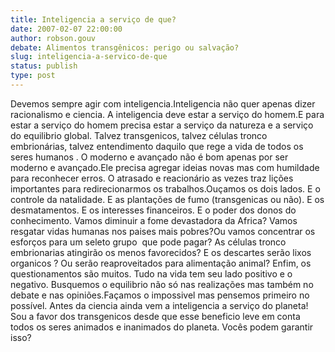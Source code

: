 ```yaml
---
title: Inteligencia a serviço de que?
date: 2007-02-07 22:00:00
author: robson.gouv
debate: Alimentos transgênicos: perigo ou salvação?
slug: inteligencia-a-servico-de-que
status: publish 
type: post
---
```


Devemos sempre agir com inteligencia.Inteligencia não quer apenas dizer racionalismo e ciencia. A inteligencia deve estar a serviço do homem.E para estar a serviço do homem precisa estar a serviço da natureza e a serviço do equilibrio global. Talvez transgenicos, talvez células tronco embrionárias, talvez entendimento daquilo que rege a vida de todos os seres humanos . O moderno e avançado não é bom apenas por ser moderno e avançado.Ele precisa agregar ideias novas mas com humildade para reconhecer erros. O atrasado e reacionário as vezes traz lições importantes para redirecionarmos os trabalhos.Ouçamos os dois lados. E o controle da natalidade. E as plantações de fumo (transgenicas ou não). E os desmatamentos. E os interesses financeiros. E o poder dos donos do conhecimento. Vamos diminuir a fome devastadora da Africa? Vamos resgatar vidas humanas nos paises mais pobres?Ou vamos concentrar os esforços para um seleto grupo  que pode pagar? As células tronco embrionarias atingirão os menos favorecidos? E os descartes serão lixos organicos ? Ou serão reaproveitados para alimentação animal? Enfim, os questionamentos são muitos. Tudo na vida tem seu lado positivo e o negativo. Busquemos o equilibrio não só nas realizações mas também no debate e nas opiniões.Façamos o impossivel mas pensemos primeiro no possível. Antes da ciencia ainda vem a inteligencia a serviço do planeta! Sou a favor dos transgenicos desde que esse beneficio leve em conta todos os seres animados e inanimados do planeta. Vocês podem garantir isso?
